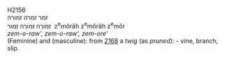 H2156  
זמר זמרה זמורה  
זְמוֹרָה זְמוֹרָה זְמוֹר ‎ z<sup>e</sup>môrâh z<sup>e</sup>môrâh
z<sup>e</sup>môr  
*zem-o-raw‘,* *zem-o-raw‘,* *zem-ore‘*  
(Feminine) and (masculine): from [2168](h2168) a *twig* (as *pruned*): -
vine, branch, slip.  

